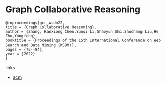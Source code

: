 # Graph Collaborative Reasoning

```
@inproceedings{gcr_wsdm22,
title = {Graph Collaborative Reasoning},
author = {Zhang, Hanxiong Chen,Yunqi Li,Shaoyun Shi,Shuchang Liu,He Zhu,Yongfeng},
booktitle = {Proceedings of the 15th International Conference on Web Search and Data Mining (WSDM)},
pages = {75--84},
year = {2022}
}
```

links
- [acm](https://dl.acm.org/doi/10.1145/3488560.3498410)

